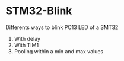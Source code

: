 # STM32-Blink
Differents ways to blink PC13 LED of a SMT32

1. With delay
2. With TIM1
3. Pooling within a min and max values
